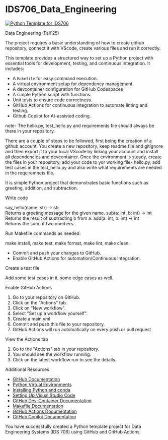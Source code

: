 # IDS706_Data_Engineering
[![Python Template for IDS706](https://github.com/ShambhaviKh/IDS706_Data_Engineering/actions/workflows/main.yml/badge.svg)](https://github.com/ShambhaviKh/IDS706_Data_Engineering/actions/workflows/main.yml)

Data Engineering (Fall'25)

The project requires a basic understanding of how to create github repository, connect it with VScode, create various files and run it correctly. 

This template provides a structured way to set up a Python project with essential tools for development, testing, and continuous integration. It includes:
- A `Makefile` for easy command execution.
- A virtual environment setup for dependency management.
- A devcontainer configuration for GitHub Codespaces
- A simple Python script with functions.
- Unit tests to ensure code correctness.
- GitHub Actions for continuous integration to automate linting and testing.
- Github Copilot for AI-assisted coding.

note- The hello.py, test_hello.py and requirements file should always be there in your repository. 

There are a couple of steps to be followed, first being the creation of a github account. 
You create a new repository, keep readme file and gitignore and then export it to your local VScode by linking your account and install all dependencies and devcontainer. Once the environment is steady, create the files in your repository, add your code to yor working file- hello.py, add test cases in the test_hello.py and also write what requirements are needed in the requiremnets file. 

It is simple Python project that demonstrates basic functions such as greeting, addition, and subtraction.

Write code

say_hello(name: str) -> str  
  Returns a greeting message for the given name.
sub(a: int, b: int) -> int  
Returns the result of subtracting b from a.
add(a: int, b: int) -> int  
  Returns the sum of two numbers.

Run Makefile commands as needed: 

make install, make test, make format, make lint, make clean.
- Commit and push your changes to GitHub.
- Enable GitHub Actions for automation/Continuous Integration.

Create a test file

Add some test cases in it, some edge cases as well.

Enable GitHub Actions

1. Go to your repository on GitHub.
2. Click on the "Actions" tab.
3. Click on "New workflow".
4. Select "Set up a workflow yourself".
5. Create a main.yml
6. Commit and push this file to your repository.
7. GitHub Actions will run automatically on every push or pull request

View the Actions tab 

1. Go to the "Actions" tab in your repository.
2. You should see the workflow running.
3. Click on the latest workflow run to see the details.

Additional Resources 

- [GitHub Documentation](https://docs.github.com/en)
- [Python Virtual Environments](https://docs.python.org/3/tutorial/venv.html)
- [Installing Python and conda](https://www.practicaldatascience.org/notebooks/PDS_not_yet_in_coursera/00_setup_env/setup_python.html)
- [Setting Up Visual Studio Code](https://www.practicaldatascience.org/notebooks/PDS_not_yet_in_coursera/00_setup_env/setup_vscode.html)
- [GitHub Dev-Container Documentation](https://docs.github.com/en/codespaces/setting-up-your-project-for-codespaces/adding-a-dev-container-configuration/setting-up-your-python-project-for-codespaces)
- [Makefile Documentation](https://www.gnu.org/software/make/manual/make.html)
- [GitHub Actions Documentation](https://docs.github.com/en/actions)
- [GitHub Copilot Documentation](https://docs.github.com/en/copilot)

You have successfully created a Python template project for Data Engineering Systems (IDS 706) using GitHub and GitHub Actions.




